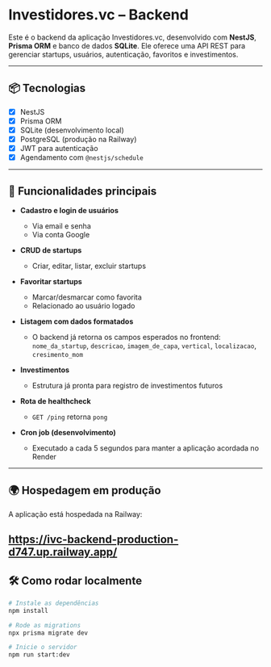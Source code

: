 # Investidores.vc – Backend

Este é o backend da aplicação Investidores.vc, desenvolvido com **NestJS**, **Prisma ORM** e banco de dados **SQLite**. Ele oferece uma API REST para gerenciar startups, usuários, autenticação, favoritos e investimentos.

---


## 📦 Tecnologias

- [x] NestJS
- [x] Prisma ORM
- [x] SQLite (desenvolvimento local)
- [x] PostgreSQL (produção na Railway)
- [x] JWT para autenticação
- [x] Agendamento com `@nestjs/schedule`

---

## 🔐 Funcionalidades principais

- **Cadastro e login de usuários**
  - Via email e senha
  - Via conta Google

- **CRUD de startups**
  - Criar, editar, listar, excluir startups

- **Favoritar startups**
  - Marcar/desmarcar como favorita
  - Relacionado ao usuário logado

- **Listagem com dados formatados**
  - O backend já retorna os campos esperados no frontend:  
    `nome_da_startup`, `descricao`, `imagem_de_capa`, `vertical`, `localizacao`, `cresimento_mom`

- **Investimentos**
  - Estrutura já pronta para registro de investimentos futuros

- **Rota de healthcheck**
  - `GET /ping` retorna `pong`

- **Cron job (desenvolvimento)**
  - Executado a cada 5 segundos para manter a aplicação acordada no Render

---

## 🌍 Hospedagem em produção
A aplicação está hospedada na Railway:

https://ivc-backend-production-d747.up.railway.app/
---

## 🛠 Como rodar localmente

```bash
# Instale as dependências
npm install

# Rode as migrations
npx prisma migrate dev

# Inicie o servidor
npm run start:dev
